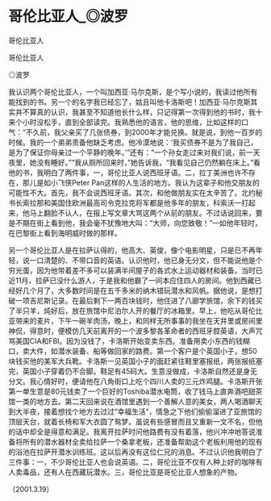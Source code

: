 # 哥伦比亚人_◎波罗

哥伦比亚人

哥伦比亚人

◎波罗

我认识两个哥伦比亚人，一个叫加西亚·马尔克斯，是个写小说的，我读过他所有能找到的书。另一个的名字我已经忘了，姑且叫他卡洛斯吧！加西亚·马尔克斯其实并不算真的认识，我甚至不知道他长什么样，只记得第一次得到他的书时，我十来个小时没松手，直到全部读完。我熟悉他的语言，他的思维，比如这样的口气：“不久前，我父亲买了几张债券，到2000年才能兑换。就是说，到他一百岁的时候。我的一个弟弟责备他缺乏考虑。他冷漠地说：‘我买债券不是为了我自己，是为了保证你母亲过一个平静的晚年。’”还有：“一个孙女走过来对我们说，前一天夜里，她没有睡好。”“我从厕所回来时，”她告诉我，“我看见自己仍然躺在床上。”看他的书，我明白了两件事，一，哥伦比亚人说西班牙语。二，拉丁美洲也许不存在，那儿是如小飞侠Peter Pan这样的人生活的地方。我认为这辈子和他交朋友的可能性不大。首先，我不会说西班牙语。其次，和他做朋友实在太辛苦了。北约秘书长索拉那和美国住欧洲最高司令克拉克将军都是他多年的朋友，科索沃一打起来，他马上翻脸不认人，在报上写文章大骂这两个从前的朋友。不过话说回来，要是不期在街上看到他，我会毫不犹豫地大叫：“大师，向您致敬！”一如他年轻时，在巴黎街上看到海明威时做的那样。

另一个哥伦比亚人是在拉萨认得的，他高大、英俊，像个电影明星，只是已不再年轻，说一口清楚的、不带口音的英语。认识他时，他已身无分文，但不能说他是个穷光蛋，因为他带着差不多可以装满半间屋子的各式水上运动器材和装备。当时已近11月，拉萨已没什么游人，于是我和他霸了一间本应住四人的房间。他到西藏已经好几个月了，大多数时间是在五千多米的纳木错玩潜水和风帆。据他说，是想打破一项吉尼斯记录。在最后剩下一两百块钱时，他住进了八廊学旅馆，余下的钱买了半只羊，炖好后，放在旅馆中尼泊尔人开的餐厅的冰箱里。早上，他吃从哥伦比亚带来的麦片，下午一碗羊肉汤，晚上，和同样无所事事的我坐在天井里或房间里神侃，得意时，便模仿几天前离开的一个波多黎各革命者的西班牙腔英语，大声咒骂美国CIA和FBI。因为没钱了，卡洛斯开始变卖东西。准备用卖小东西的钱糊口，卖大件，如潜水装备、船等做回家的路费。第一个客户是个英国小子，想50块钱买他的美军大兵靴。卡洛斯一见英国小子的面赶紧往鞋里塞报纸，两张报纸塞完，英国小子穿着仍不合脚。鞋足有45码大。生意没做成，卡洛斯自然还是身无分文。我心情好时，便请他在八角街口上吃个四川人卖的三元炸鸡腿。卡洛斯开张第一单生意是80元钱卖了一个巨好的Toshiba潜水电筒，收了钱马上直奔酒吧甜茶馆一类的地方去。第二天回来说在酒馆里遇到一个善解人意的美女，两人喝酒聊天到大半夜，接着想找个地方去过过“幸福生活”，情急之下他们偷偷溜进了亚旅馆的顶层天台，就着长椅和军大衣圆了鸳梦。虽说有些感冒而且又重新一文不名，但他的话中却全是得意和满足。我离开拉萨时问他路费有没有着落，他兴冲冲地答说准备将所有的潜水器材全卖给拉萨一个桑拿老板，还准备帮助这个老板利用他的现有的浴池在拉萨开潜水训练班。这以后再没有这位仁兄的消息。不过认识他我明白了三件事：一，不少哥伦比亚人也会说英语。二，哥伦比亚不仅有人种上好的咖啡有人卖毒品，还有人在西藏玩潜水。三，哥伦比亚是哥伦比亚人想象的产物。

（2001.3.19）